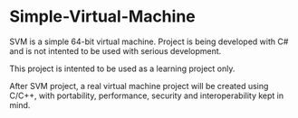 # Simple-Virtual-Machine
SVM is a simple 64-bit virtual machine.
Project is being developed with C# and is not intented to be 
used with serious development. 

This project is intented to be used as a learning project only.

After SVM project, a real virtual machine project will be created using C/C++, with
portability, performance, security and interoperability kept in mind.
